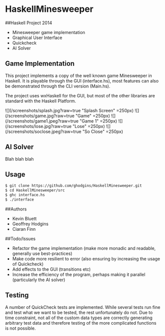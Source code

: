 HaskellMinesweeper
==================

##Haskell Project 2014
  - Minesweeper game implementation
  - Graphical User Interface
  - Quickcheck
  - AI Solver


## Game Implementation
This project implements a copy of the well known game Minesweeper in Haskell. It is playable through the GUI (interface.hs), most features can also be demonstrated through the CLI version (Main.hs).

The project uses wxHaskell for the GUI, but most of the other libraries are standard with the Haskell Platform.

![](/screenshots/splash.jpg?raw=true "Splash Screen" =250px)
![](/screenshots/game.jpg?raw=true "Game" =250px)
![](/screenshots/game1.jpeg?raw=true "Game 1" =250px)
![](/screenshots/lose.jpg?raw=true "Lose" =250px)
![](/screenshots/soclose.jpeg?raw=true "So Close" =250px)

## AI Solver
Blah blah blah

## Usage
```sh
$ git clone https://github.com/ghodgins/HaskellMinesweeper.git
$ cd HaskellMinesweeper/src
$ ghc interface.hs
$ ./interface
```

##Authors
 - Kevin Bluett
 - Geoffrey Hodgins
 - Ciaran Finn

##Todo/Issues
- Refactor the game implementation (make more monadic and readable, generally use best-practices)
- Make code more resilient to error (also ensuring by increasing the usage of Quickcheck)
- Add effects to the GUI (transitions etc)
- Increase the efficiency of the program, perhaps making it parallel (particularly the AI solver)

## Testing
A number of QuickCheck tests are implemented. While several tests run fine and test what we want to be tested, the rest unfortunately do not. Due to time constraint, not all of the custom data types are correctly generating arbitrary test data and therefore testing of the more complicated functions is not possible.